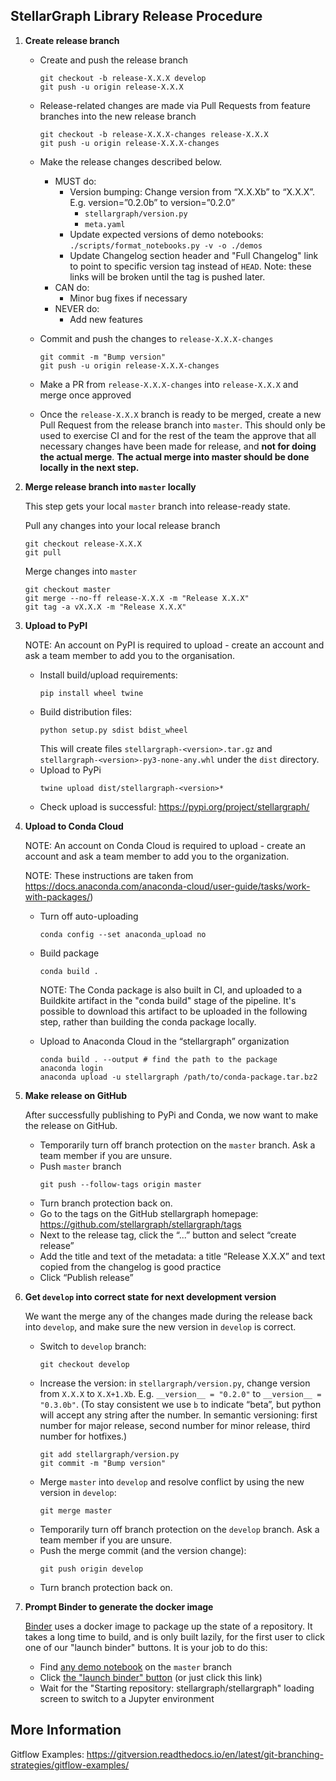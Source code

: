 ## StellarGraph Library Release Procedure

1. **Create release branch**

   - Create and push the release branch
     ```shell
     git checkout -b release-X.X.X develop
     git push -u origin release-X.X.X
     ```

   - Release-related changes are made via Pull Requests from feature branches into the new release branch
     ```shell
     git checkout -b release-X.X.X-changes release-X.X.X
     git push -u origin release-X.X.X-changes
     ```

   - Make the release changes described below.
     - MUST do:
       - Version bumping: Change version from “X.X.Xb” to “X.X.X”. E.g. version=”0.2.0b” to version=”0.2.0”
         - `stellargraph/version.py`
         - `meta.yaml`
       - Update expected versions of demo notebooks: `./scripts/format_notebooks.py -v -o ./demos`
       - Update Changelog section header and "Full Changelog" link to point to specific version tag instead of `HEAD`. Note: these links will be broken until the tag is pushed later.
     - CAN do:
       - Minor bug fixes if necessary
     - NEVER do:
       - Add new features

   - Commit and push the changes to `release-X.X.X-changes`
     ```shell
     git commit -m "Bump version"
     git push -u origin release-X.X.X-changes
     ```

   - Make a PR from `release-X.X.X-changes` into `release-X.X.X` and merge once approved

   - Once the `release-X.X.X` branch is ready to be merged, create a new Pull Request from the release branch into `master`. This should only be used to exercise CI and for the rest of the team the approve that all necessary changes have been made for release, and **not for doing the actual merge**. **The actual merge into master should be done locally in the next step.**

2. **Merge release branch into `master` locally**

    This step gets your local `master` branch into release-ready state.

    Pull any changes into your local release branch
    ```shell
    git checkout release-X.X.X
    git pull
    ```

    Merge changes into `master`
    ```shell
    git checkout master
    git merge --no-ff release-X.X.X -m "Release X.X.X"
    git tag -a vX.X.X -m "Release X.X.X"
    ```

3. **Upload to PyPI**

    NOTE: An account on PyPI is required to upload - create an account and ask a team member to add you to the organisation.

   - Install build/upload requirements:
     ```shell
     pip install wheel twine
     ```
   - Build distribution files:
     ```shell
     python setup.py sdist bdist_wheel
     ```
     This will create files `stellargraph-<version>.tar.gz` and `stellargraph-<version>-py3-none-any.whl` under the `dist` directory.
   - Upload to PyPi
     ```shell
     twine upload dist/stellargraph-<version>*
     ```
   - Check upload is successful: https://pypi.org/project/stellargraph/

4. **Upload to Conda Cloud**

   NOTE: An account on Conda Cloud is required to upload - create an account and ask a team member to add you to the organization.

   NOTE: These instructions are taken from https://docs.anaconda.com/anaconda-cloud/user-guide/tasks/work-with-packages/)

   - Turn off auto-uploading
     ```shell
     conda config --set anaconda_upload no
     ```
   - Build package
     ```shell
     conda build .
     ```

      NOTE: The Conda package is also built in CI, and uploaded to a Buildkite artifact in the "conda build" stage of the pipeline.  It's possible to download this artifact to be uploaded in the following step, rather than building the conda package locally.

   - Upload to Anaconda Cloud in the “stellargraph” organization
     ```shell
     conda build . --output # find the path to the package
     anaconda login
     anaconda upload -u stellargraph /path/to/conda-package.tar.bz2
     ```

5. **Make release on GitHub**

    After successfully publishing to PyPi and Conda, we now want to make the release on GitHub.

   - Temporarily turn off branch protection on the `master` branch. Ask a team member if you are unsure.
   - Push `master` branch
     ```shell
     git push --follow-tags origin master
     ```
   - Turn branch protection back on.
   - Go to the tags on the GitHub stellargraph homepage: https://github.com/stellargraph/stellargraph/tags
   - Next to the release tag, click the “...” button and select “create release”
   - Add the title and text of the metadata: a title “Release X.X.X” and text copied from the changelog is good practice
   - Click “Publish release”

6. **Get `develop` into correct state for next development version**

    We want the merge any of the changes made during the release back into `develop`, and make sure the new version in `develop` is correct.

   - Switch to `develop` branch:
     ```shell
     git checkout develop
     ```
   - Increase the version: in `stellargraph/version.py`, change version from `X.X.X` to `X.X+1.Xb`. E.g. `__version__ = "0.2.0"` to `__version__ = "0.3.0b"`. (To stay consistent we use `b` to indicate “beta”, but python will accept any string after the number. In semantic versioning: first number for major release, second number for minor release, third number for hotfixes.)
     ```shell
     git add stellargraph/version.py
     git commit -m "Bump version"
     ```
   - Merge `master` into `develop` and resolve conflict by using the new version in `develop`:
     ```shell
     git merge master
     ```
   - Temporarily turn off branch protection on the `develop` branch. Ask a team member if you are unsure.
   - Push the merge commit (and the version change):
     ```shell
     git push origin develop
     ```
   - Turn branch protection back on.

7. **Prompt Binder to generate the docker image**

   [Binder](https://mybinder.org) uses a docker image to package up the state of a repository. It takes a long time to build, and is only built lazily, for the first user to click one of our "launch binder" buttons. It is your job to do this:

   - Find [any demo notebook](https://github.com/stellargraph/stellargraph/blob/master/demos/basics/loading-pandas.ipynb) on the `master` branch
   - Click [the "launch binder" button](https://mybinder.org/v2/gh/stellargraph/stellargraph/master?urlpath=lab/tree/demos/basics/loading-pandas.ipynb) (or just click this link)
   - Wait for the "Starting repository: stellargraph/stellargraph" loading screen to switch to a Jupyter environment

## More Information

Gitflow Examples:
https://gitversion.readthedocs.io/en/latest/git-branching-strategies/gitflow-examples/
